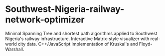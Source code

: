 # Southwest-Nigeria-railway-network-optimizer
Minimal Spanning Tree and shortest path algorithms applied to Southwest Nigeria's railway infrastructure. Interactive Matrix-style visualizer with real-world city data. C++/JavaScript implementation of Kruskal's and Floyd-Warshall.
